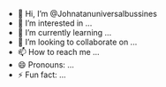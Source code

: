 - 👋 Hi, I’m @Johnatanuniversalbussines
- 👀 I’m interested in ...
- 🌱 I’m currently learning ...
- 💞️ I’m looking to collaborate on ...
- 📫 How to reach me ...
- 😄 Pronouns: ...
- ⚡ Fun fact: ...

<!---
Johnatanuniversalbussines/Johnatanuniversalbussines is a ✨ special ✨ repository because its `README.md` (this file) appears on your GitHub profile.
You can click the Preview link to take a look at your changes.
--->
